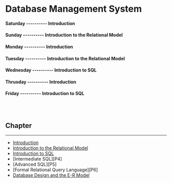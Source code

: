 <!--markdown practice-->
# Database Management System

#### **Saturday  ---------- Introduction</br>**
#### **Sunday    ---------- Introduction to the Relational Model</br>**
#### **Monday    ---------- Introduction</br>**
#### **Tuesday   ---------- Introduction to the Relational Model</br>**
#### **Wednesday ---------- Introduction to SQL</br>**
#### **Thrusday  ---------- Introduction</br>**
#### **Friday    ---------- Introduction to SQL</br>**


## </br></br>Chapter
<hr/>

- [Introduction][P1]
- [Introduction to the Relational Model][P2]
- [Introduction to SQL][P3]
- [Intermediate SQL][P4]
- [Advanced SQL][P5]
- [Formal Relational Query Language][P6]
- [Database Design and the E-R Model][p7]





<!--Links-->
[P1]: https://github.com/HasanTarik-REC/Note-Collections/blob/Feature/Third%20Year/Odd%20Semester/Database%20Management%20System/Introduction.md
[P2]: https://github.com/HasanTarik-REC/Note-Collections/
[P3]: https://github.com/HasanTarik-REC/Note-Collections/
[p7]: https://github.com/HasanTarik-REC/Note-Collections/blob/Feature/Third%20Year/Odd%20Semester/Database%20Management%20System/Database%20Design%20and%20the%20E-R%20Model.md

<!--End-->
